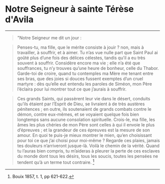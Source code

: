 # Notre Seigneur à sainte Térèse d'Avila

***

> "Notre Seigneur me dit un jour :

> Penses-tu, ma fille, que le mérite consiste à jouir ? non, mais à travailler, à souffrir, et à aimer. Tu n’as vue nulle part que Saint Paul ai goûté plus d’une fois des délices célestes, tandis qu’il a eu très souvent à souffrir. Considère encore ma vie ; elle n’a été que souffrances, tu n’y trouves qu’une heure de bonheur, celle du Thabor. Garde-toi de croire, quand tu contemples ma Mère me tenant entre ses bras, que des joies si douces fussent exemptes d’un cruel martyre : dès qu’elle eut entendu les paroles de Siméon, mon Père l’éclaira pour lui montrer tout ce que j’aurais à souffrir.
 
> Ces grands Saints, qui passèrent leur vie dans le désert, conduits qu’ils étaient par l’Esprit de Dieu, se livraient à de très austères pénitences ; en outre, ils soutenaient de grands combats contre le démon, contre eux-mêmes, et se voyaient quelque fois bien longtemps sans aucune consolation spirituelle. Crois-le, ma fille, les âmes les plus chéries de mon Père sont celles à qui il envoie le plus d’épreuves ; et la grandeur de ces épreuves est la mesure de son amour. En quoi te puis-je mieux montrer le mien, qu’en choisissant pour toi ce que j’ai choisi pour moi-même ? Regarde ces plaies, jamais tes douleurs n’arriveront jusque-là. Voilà le chemin de la vérité. Quand tu l’auras bien compris, tu m’aideras à pleurer la perte de ces esclaves du monde dont tous les désirs, tous les soucis, toutes les pensées ne tendent qu’à un terme tout contraire. [^1]

[^1]: Bouix 1857, t. 1, pp 621-622.

